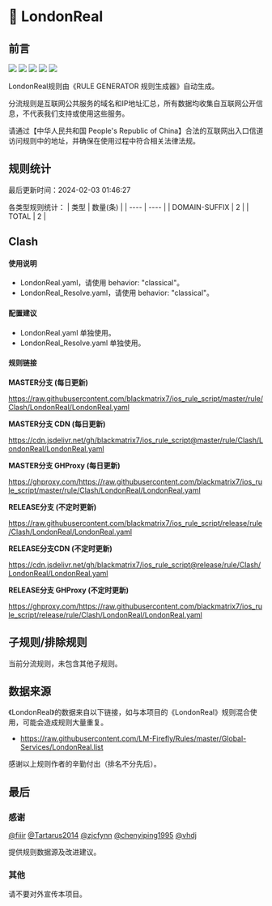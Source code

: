# 🧸 LondonReal

## 前言

![](https://shields.io/badge/-移除重复规则-ff69b4) ![](https://shields.io/badge/-DOMAIN与DOMAIN--SUFFIX合并-green) ![](https://shields.io/badge/-DOMAIN--SUFFIX间合并-critical) ![](https://shields.io/badge/-DOMAIN--SUFFIX与DOMAIN--KEYWORD合并-blue) ![](https://shields.io/badge/-IP--CIDR(6)合并-blueviolet) 

LondonReal规则由《RULE GENERATOR 规则生成器》自动生成。

分流规则是互联网公共服务的域名和IP地址汇总，所有数据均收集自互联网公开信息，不代表我们支持或使用这些服务。

请通过【中华人民共和国 People's Republic of China】合法的互联网出入口信道访问规则中的地址，并确保在使用过程中符合相关法律法规。

## 规则统计

最后更新时间：2024-02-03 01:46:27

各类型规则统计：
| 类型 | 数量(条)  | 
| ---- | ----  |
| DOMAIN-SUFFIX | 2  | 
| TOTAL | 2  | 


## Clash 

#### 使用说明
- LondonReal.yaml，请使用 behavior: "classical"。
- LondonReal_Resolve.yaml，请使用 behavior: "classical"。

#### 配置建议
- LondonReal.yaml 单独使用。
- LondonReal_Resolve.yaml 单独使用。

#### 规则链接
**MASTER分支 (每日更新)**

https://raw.githubusercontent.com/blackmatrix7/ios_rule_script/master/rule/Clash/LondonReal/LondonReal.yaml

**MASTER分支 CDN (每日更新)**

https://cdn.jsdelivr.net/gh/blackmatrix7/ios_rule_script@master/rule/Clash/LondonReal/LondonReal.yaml

**MASTER分支 GHProxy (每日更新)**

https://ghproxy.com/https://raw.githubusercontent.com/blackmatrix7/ios_rule_script/master/rule/Clash/LondonReal/LondonReal.yaml

**RELEASE分支 (不定时更新)**

https://raw.githubusercontent.com/blackmatrix7/ios_rule_script/release/rule/Clash/LondonReal/LondonReal.yaml

**RELEASE分支CDN (不定时更新)**

https://cdn.jsdelivr.net/gh/blackmatrix7/ios_rule_script@release/rule/Clash/LondonReal/LondonReal.yaml

**RELEASE分支 GHProxy (不定时更新)**

https://ghproxy.com/https://raw.githubusercontent.com/blackmatrix7/ios_rule_script/release/rule/Clash/LondonReal/LondonReal.yaml

## 子规则/排除规则


当前分流规则，未包含其他子规则。

## 数据来源

《LondonReal》的数据来自以下链接，如与本项目的《LondonReal》规则混合使用，可能会造成规则大量重复。

- https://raw.githubusercontent.com/LM-Firefly/Rules/master/Global-Services/LondonReal.list


感谢以上规则作者的辛勤付出（排名不分先后）。

## 最后

### 感谢

[@fiiir](https://github.com/fiiir) [@Tartarus2014](https://github.com/Tartarus2014) [@zjcfynn](https://github.com/zjcfynn) [@chenyiping1995](https://github.com/chenyiping1995) [@vhdj](https://github.com/vhdj)

提供规则数据源及改进建议。

### 其他

请不要对外宣传本项目。